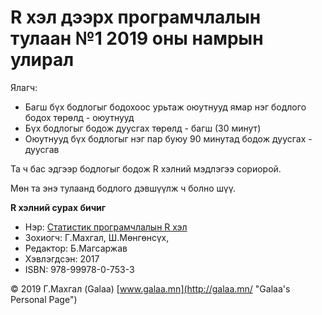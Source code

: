 # R хэл дээрх програмчлалын тулаан №1 2019 оны намрын улирал

Ялагч:

* Багш бүх бодлогыг бодохоос урьтаж оюутнууд ямар нэг бодлого бодох төрөлд - оюутнууд
* Бүх бодлогыг бодож дуусгах төрөлд - багш (30 минут)
* Оюутнууд бүх бодлогыг нэг пар буюу 90 минутад бодож дуусгах - дуусгав

Та ч бас эдгээр бодлогыг бодож R хэлний мэдлэгээ сориорой.

Мөн та энэ тулаанд бодлого дэвшүүлж ч болно шүү.

**R хэлний сурах бичиг**

* Нэр: [Статистик програмчлалын R хэл](http://magadlal.mn/books/id-2.html)
* Зохиогч: Г.Махгал, Ш.Мөнгөнсүх, 
* Редактор: Б.Магсаржав
* Хэвлэгдсэн: 2017
* ISBN: 978-99978-0-753-3

© 2019 Г.Махгал (Galaa) [www.galaa.mn](http://galaa.mn/ "Galaa's Personal Page")

